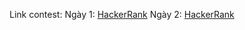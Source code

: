 Link contest:
Ngày 1: [HackerRank](https://www.hackerrank.com/contests/28tech-thi-thu-cuoi-ky-c-test-1-ngay-09122023/challenges)
Ngày 2: [HackerRank](https://www.hackerrank.com/contests/thi-thu-cuoi-ky-c-test-2-ngay-10122023/challenges)
